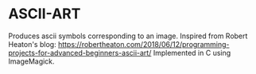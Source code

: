 # ASCII-ART
Produces ascii symbols corresponding to an image.
Inspired from Robert Heaton's blog: https://robertheaton.com/2018/06/12/programming-projects-for-advanced-beginners-ascii-art/
Implemented in C using ImageMagick.
